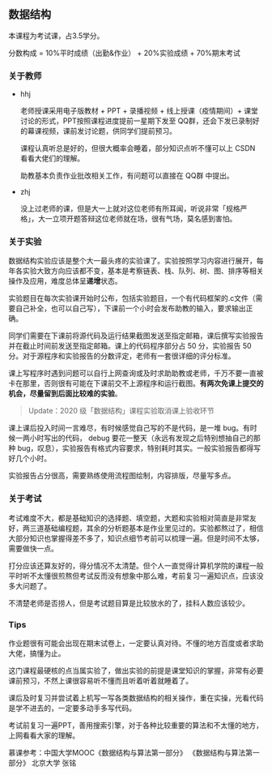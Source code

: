 ## 数据结构

本课程为考试课，占3.5学分。

分数构成 = 10%平时成绩（出勤&作业） + 20%实验成绩 + 70%期末考试

### 关于教师

- hhj

  老师授课采用电子版教材 + PPT + 录播视频 + 线上授课（疫情期间）+ 课堂讨论的形式，PPT按照课程进度提前一星期下发至 QQ群，还会下发已录制好的幕课视频，课前发讨论题，供同学们提前预习。

  课程认真听总是好的，但很大概率会睡着，部分知识点听不懂可以上 CSDN 看看大佬们的理解。

  助教基本负责作业批改相关工作，有问题可以直接在 QQ群 中提出。

- zhj

  没上过老师的课，但是大一上就对这位老师有所耳闻，听说非常「规格严格」，大一立项开题答辩这位老师就在场，很有气场，莫名感到害怕。

### 关于实验

数据结构实验应该是整个大一最头疼的实验课了。实验按照学习内容进行展开，每年各实验大致方向应该都不变，基本是考察链表、栈、队列、树、图、排序等相关操作及应用，难度总体呈**递增**状态。

实验题目在每次实验课开始时公布，包括实验题目，一个有代码框架的.c文件（需要自己补全，也可以自己写），下课前一个小时会发布助教的输入，要求输出正确。

同学们需要在下课前将源代码及运行结果截图发送至指定邮箱，课后撰写实验报告并在截止时间前发送至指定邮箱。课上的代码程序部分占 50 分，实验报告 50 分。对于源程序和实验报告的分数评定，老师有一套很详细的评分标准。

课上写程序时遇到问题可以自行上网查询或及时求助助教或老师，千万不要一直被卡在那里，否则很有可能在下课前交不上源程序和运行截图。**有两次免课上提交的机会，尽量留到后面比较难的实验**。

> Update：2020 级「数据结构」课程实验取消课上验收环节

课上课后投入时间一言难尽，有时候感觉自己写的不是代码，是一堆 bug。有时候一两小时写出的代码， debug 要花一整天（永远有发现之后特别想抽自己的那种 bug，叹息），实验报告有格式内容要求，特别耗时其实。一般实验报告都得写好几个小时。

实验报告占分很高，需要熟练使用流程图绘制，内容排版，尽量写多点。

### 关于考试

考试难度不大，都是基础知识的选择题、填空题，大题和实验相对简直是非常友好，两三道基础编程题，其余的分析题基本是作业里见过的。实验都熬过了，相信大部分知识也掌握得差不多了，知识点细节考前可以梳理一遍。但是时间不太够，需要做快一点。

打分应该还算友好的，得分情况不太清楚。但个人一直觉得计算机学院的课程一般平时听不太懂很煎熬但考试反而没有想象中那么难，考前复习一遍知识点，应该没多大问题了。

不清楚老师是否捞人，但是考试题目算是比较放水的了，挂科人数应该较少。

### Tips

作业题很有可能会出现在期末试卷上，一定要认真对待。不懂的地方百度或者求助大佬，搞懂为止。

这门课程最硬核的点当属实验了，做出实验的前提是课堂知识的掌握，非常有必要课前预习，不然上课很容易听不懂而且听着听着就睡着了。

课后及时复习并尝试着上机写一写各类数据结构的相关操作，重在实操，光看代码是学不进去的，一定要多动手多写代码。

考试前复习一遍PPT，善用搜索引擎，对于各种比较重要的算法和不太懂的地方，上网看看大家的理解。

慕课参考：中国大学MOOC《数据结构与算法第一部分》 《数据结构与算法第一部分》 北京大学 张铭 



